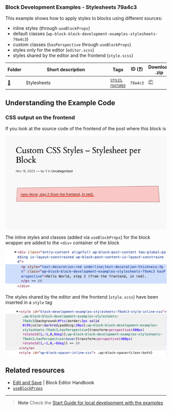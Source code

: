 ### Block Development Examples - Stylesheets 79a4c3

This example shows how to apply styles to blocks using different sources:
- inline styles (through `useBlockProps`)
- default classes (`wp-block-block-development-examples-stylesheets-79a4c3`)
- custom classes (`hasPerspective` through `useBlockProps`)
- styles only for the editor (`editor.scss`)
- styles shared by the editor and the frontend (`style.scss`)

<!-- Please, do not remove these @TABLE EXAMPLES BEGIN and @TABLE EXAMPLES END comments or modify the table inside. This table is automatically generated from the data at _data/examples.json and _data/tags.json -->
<!-- @TABLE EXAMPLES BEGIN -->
| Folder                                                                                              | <span style="display: inline-block; width:250px">Short description</span> | Tags                                                                                                                                                                                                                                                           | ID ([❓](https://github.com/WordPress/block-development-examples/wiki/04-Why-an-ID-for-every-example%3F "Why an ID for every example?")) | Download .zip                                                                                                                                                                                                                                                  | Live Demo                                                                                                                                                                                                                                                                                                                                                                          |
| --------------------------------------------------------------------------------------------------- | ------------------------------------------------------------------------- | -------------------------------------------------------------------------------------------------------------------------------------------------------------------------------------------------------------------------------------------------------------- | --------------------------------------------------------------------------------------------------------------------------------------- | -------------------------------------------------------------------------------------------------------------------------------------------------------------------------------------------------------------------------------------------------------------- | ---------------------------------------------------------------------------------------------------------------------------------------------------------------------------------------------------------------------------------------------------------------------------------------------------------------------------------------------------------------------------------- |
| [📁](https://github.com/WordPress/block-development-examples/tree/trunk/plugins/stylesheets-79a4c3) | Stylesheets                                                               | <small><code><a href="https://github.com/WordPress/block-development-examples/wiki/03-Tags#styles">STYLES</a></code></small>, <small><code><a href="https://github.com/WordPress/block-development-examples/wiki/03-Tags#featured">FEATURED</a></code></small> | `79a4c3`                                                                                                                                | [📦](https://raw.githubusercontent.com/WordPress/block-development-examples/deploy/zips/stylesheets-79a4c3.zip "Install the plugin using this zip and activate it. Then use the ID of the block (79a4c3) to find it and add it to a post to see it in action") | [![](https://raw.githubusercontent.com/WordPress/block-development-examples/trunk/_assets/icon-wp.svg)](https://playground.wordpress.net/?blueprint-url=https://raw.githubusercontent.com/WordPress/block-development-examples/trunk/plugins/stylesheets-79a4c3/_playground/blueprint.json "Use the ID of the block (79a4c3) to find it and add it to a post to see it in action") |
<!-- @TABLE EXAMPLES END -->

## Understanding the Example Code

### CSS output on the frontend

If you look at the source code of the frontend of the post where this block is

![](./_assets/frontend-view.png)

The inline styles and classes (added via `useBlockProps`) for the block wrapper are added to the `<div>` container of the block

![](./_assets/source-code-html-output.png)

The styles shared by the editor and the frontend (`style.scss`) have been inserted in a `style` tag

![](./_assets/source-code-style-html.png)

## Related resources

- [Edit and Save](https://developer.wordpress.org/block-editor/reference-guides/block-api/block-edit-save/) | Block Editor Handbook
- [`useBlockProps`](https://developer.wordpress.org/block-editor/reference-guides/packages/packages-block-editor/#useblockprops)
----

> **Note**
> Check the [Start Guide for local development with the examples](https://github.com/WordPress/block-development-examples/wiki/02-Examples#start-guide-for-local-development-with-the-examples)